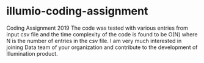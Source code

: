 # illumio-coding-assignment
Coding Assignment 2019
The code was tested with various entries from input csv file and the time complexity of the code is found to be O(N) where N is the number of entries in the csv file.
I am very much interested in joining Data team of your organization and contribute to the development of Illumination product. 

